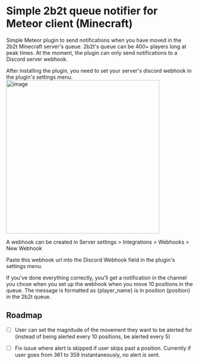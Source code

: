# Simple 2b2t queue notifier for Meteor client (Minecraft)

Simple Meteor plugin to send notifications when you have moved in the 2b2t Minecraft server's queue. 2b2t's queue can be 400+ players long at peak times. At the moment, the plugin can only send notifications to a Discord server webhook.

After installing the plugin, you need to set your server's discord webhook in the plugin's settings menu.
<img width="412" alt="image" src="https://github.com/jackpashley/2b2t-queue-notifier/assets/46322193/0255296e-6177-4d07-b838-46c47fc0b13d">

A webhook can be created in Server settings > Integrations > Webhooks > New Webhook

Paste this webhook url into the Discord Webhook field in the plugin's settings menu. 

If you've done everything correctly, you'll get a notification in the channel you chose when you set up the webhook when you move 10 positions in the queue. The message is formatted as {player_name} is in position {position} in the 2b2t queue.

<!-- ROADMAP -->
## Roadmap

- [ ] User can set the magnitude of the movement they want to be alerted for (instead of being alerted every 10 positions, be alerted every 5)
- [ ] Fix issue where alert is skipped if user skips past a position. Currently if user goes from 361 to 359 instantaneously, no alert is sent.



